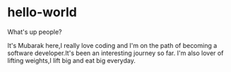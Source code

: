 # hello-world

What's up people?

It's Mubarak here,I really love coding and I'm on the path of becoming a software developer.It's been an interesting journey so far.
I'm also lover of lifting weights,I lift big and eat big everyday. 
